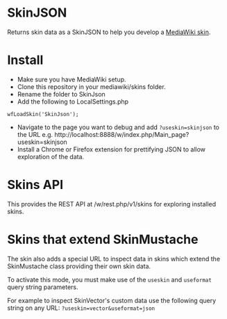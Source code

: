 # SkinJSON

Returns skin data as a SkinJSON to help you develop a [MediaWiki skin](https://www.mediawiki.org/wiki/Manual:How_to_make_a_MediaWiki_skin). 

# Install
* Make sure you have MediaWiki setup.
* Clone this repository in your mediawiki/skins folder.
* Rename the folder to SkinJson
* Add the following to LocalSettings.php
```
wfLoadSkin('SkinJson');
```
* Navigate to the page you want to debug and add `?useskin=skinjson` to the URL e.g. http://localhost:8888/w/index.php/Main_page?useskin=skinjson
* Install a Chrome or Firefox extension for prettifying JSON to allow exploration of the data.

# Skins API
This provides the REST API at /w/rest.php/v1/skins for exploring installed skins.

# Skins that extend SkinMustache

The skin also adds a special URL to inspect data in skins which extend the SkinMustache class providing their own skin data.

To activate this mode, you must make use of the `useskin` and `useformat` query string parameters.

For example to inspect SkinVector's custom data use the following query string on any URL:
`?useskin=vector&useformat=json`
